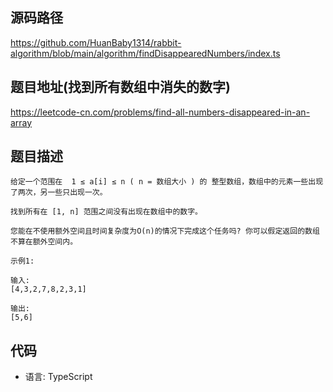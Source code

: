 ## 源码路径

https://github.com/HuanBaby1314/rabbit-algorithm/blob/main/algorithm/findDisappearedNumbers/index.ts

## 题目地址(找到所有数组中消失的数字)

https://leetcode-cn.com/problems/find-all-numbers-disappeared-in-an-array

## 题目描述

```
给定一个范围在  1 ≤ a[i] ≤ n ( n = 数组大小 ) 的 整型数组，数组中的元素一些出现了两次，另一些只出现一次。

找到所有在 [1, n] 范围之间没有出现在数组中的数字。

您能在不使用额外空间且时间复杂度为O(n)的情况下完成这个任务吗? 你可以假定返回的数组不算在额外空间内。

示例1:

输入:
[4,3,2,7,8,2,3,1]

输出:
[5,6]
```

## 代码

- 语言: TypeScript

```typescript

```
